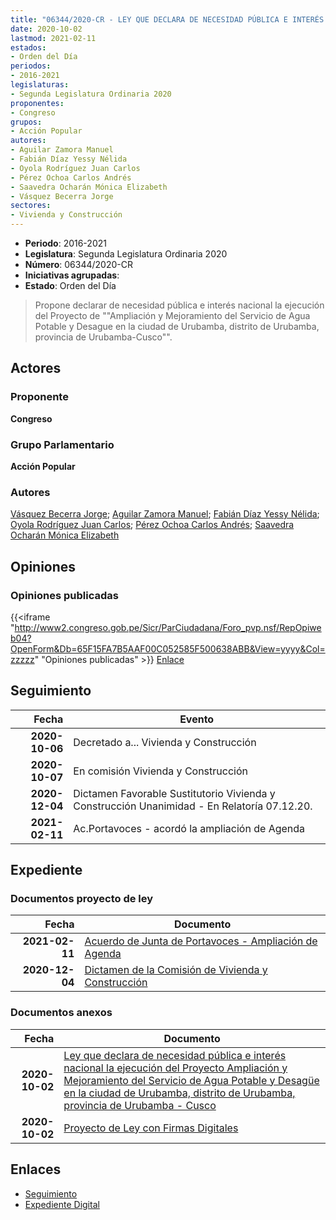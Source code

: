 ```yaml
---
title: "06344/2020-CR - LEY QUE DECLARA DE NECESIDAD PÚBLICA E INTERÉS NACIONAL LA EJECUCIÓN DEL PROYECTO 'AMPLIACIÓN Y MEJORAMIENTO DEL SERVICIO DE AGUA POTABLE Y DESAGUE EN LA CIUDAD DE URUBAMBA, DISTRITO DE URUBAMBA, PROVINCIA DE URUBAMBA-CUSCO'."
date: 2020-10-02
lastmod: 2021-02-11
estados:
- Orden del Día
periodos:
- 2016-2021
legislaturas:
- Segunda Legislatura Ordinaria 2020
proponentes:
- Congreso
grupos:
- Acción Popular
autores:
- Aguilar Zamora Manuel
- Fabián Díaz Yessy Nélida
- Oyola Rodríguez Juan Carlos
- Pérez Ochoa Carlos Andrés
- Saavedra Ocharán Mónica Elizabeth
- Vásquez Becerra Jorge
sectores:
- Vivienda y Construcción
---
```

- **Periodo**: 2016-2021
- **Legislatura**: Segunda Legislatura Ordinaria 2020
- **Número**: 06344/2020-CR
- **Iniciativas agrupadas**: 
- **Estado**: Orden del Día

> Propone declarar de necesidad pública e interés nacional la ejecución del Proyecto de ""Ampliación y Mejoramiento del Servicio de Agua Potable y Desague en la ciudad de Urubamba, distrito de Urubamba, provincia de Urubamba-Cusco"".


## Actores

### Proponente

**Congreso**

### Grupo Parlamentario

**Acción Popular**

### Autores

[Vásquez Becerra Jorge](mailto:mailto:jvasquezb@congreso.gob.pe); [Aguilar Zamora Manuel](mailto:mailto:maguilarz@congreso.gob.pe); [Fabián Díaz Yessy Nélida](mailto:mailto:yfabian@congreso.gob.pe); [Oyola Rodríguez Juan Carlos](mailto:mailto:joyola@congreso.gob.pe); [Pérez Ochoa Carlos Andrés](mailto:mailto:cperezo@congreso.gob.pe); [Saavedra Ocharán Mónica Elizabeth](mailto:mailto:msaavedra@congreso.gob.pe)

## Opiniones

### Opiniones publicadas

{{<iframe "http://www2.congreso.gob.pe/Sicr/ParCiudadana/Foro_pvp.nsf/RepOpiweb04?OpenForm&Db=65F15FA7B5AAF00C052585F500638ABB&View=yyyy&Col=zzzzz" "Opiniones publicadas" >}}
[Enlace](http://www2.congreso.gob.pe/Sicr/ParCiudadana/Foro_pvp.nsf/RepOpiweb04?OpenForm&Db=65F15FA7B5AAF00C052585F500638ABB&View=yyyy&Col=zzzzz)


## Seguimiento

| Fecha | Evento |
|------:|--------|
| **2020-10-06** | Decretado a... Vivienda y Construcción |
| **2020-10-07** | En comisión Vivienda y Construcción |
| **2020-12-04** | Dictamen Favorable Sustitutorio Vivienda y Construcción Unanimidad - En Relatoría 07.12.20. |
| **2021-02-11** | Ac.Portavoces - acordó la ampliación de Agenda |

## Expediente

### Documentos proyecto de ley

| Fecha | Documento |
|------:|-----------|
| **2021-02-11** | [Acuerdo de Junta de Portavoces - Ampliación de Agenda](http://www.leyes.congreso.gob.pe/Documentos/2016_2021/Acuerdos/Junta_Portavoces/AJP06344-20210211.pdf) |
| **2020-12-04** | [Dictamen de la Comisión de Vivienda y Construcción](http://www.leyes.congreso.gob.pe/Documentos/2016_2021/Dictamenes/Proyectos_de_Ley/06344DC24MAY-20201204.pdf) |

### Documentos anexos

| Fecha | Documento |
|------:|-----------|
| **2020-10-02** | [Ley que declara de necesidad pública e interés nacional la ejecución del Proyecto Ampliación y Mejoramiento del Servicio de Agua Potable y Desagüe en la ciudad de Urubamba, distrito de Urubamba, provincia de Urubamba - Cusco](http://www.leyes.congreso.gob.pe/Documentos/2016_2021/Proyectos_de_Ley_y_de_Resoluciones_Legislativas/PL06344-20201002.pdf) |
| **2020-10-02** | [Proyecto de Ley con Firmas Digitales](http://www.leyes.congreso.gob.pe/Documentos/2016_2021/Proyectos_de_Ley_y_de_Resoluciones_Legislativas/Proyectos_Firmas_digitales/PL06344.pdf) |

## Enlaces

- [Seguimiento](http://www2.congreso.gob.pe/Sicr/TraDocEstProc/CLProLey2016.nsf/f7fff46988ca05b1052578e100829cc7/e8761ccc0099fb4a052585f50074b69c?OpenDocument)
- [Expediente Digital](http://www2.congreso.gob.pe/Sicr/TraDocEstProc/Expvirt_2011.nsf/visbusqptramdoc1621/06344?opendocument)

